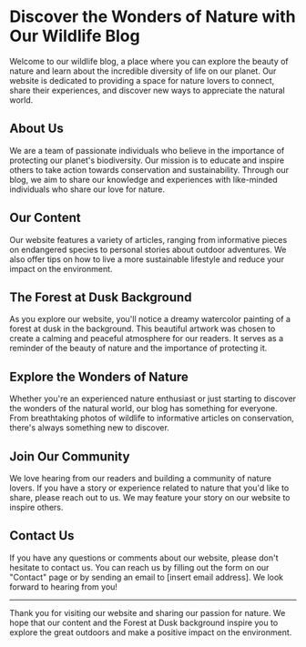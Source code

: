 <!--font:Cinzel-->

# Discover the Wonders of Nature with Our Wildlife Blog

Welcome to our wildlife blog, a place where you can explore the beauty of nature and learn about the incredible diversity of life on our planet. Our website is dedicated to providing a space for nature lovers to connect, share their experiences, and discover new ways to appreciate the natural world.

## About Us
We are a team of passionate individuals who believe in the importance of protecting our planet's biodiversity. Our mission is to educate and inspire others to take action towards conservation and sustainability. Through our blog, we aim to share our knowledge and experiences with like-minded individuals who share our love for nature.

## Our Content
Our website features a variety of articles, ranging from informative pieces on endangered species to personal stories about outdoor adventures. We also offer tips on how to live a more sustainable lifestyle and reduce your impact on the environment.

## The Forest at Dusk Background
As you explore our website, you'll notice a dreamy watercolor painting of a forest at dusk in the background. This beautiful artwork was chosen to create a calming and peaceful atmosphere for our readers. It serves as a reminder of the beauty of nature and the importance of protecting it.

## Explore the Wonders of Nature
Whether you're an experienced nature enthusiast or just starting to discover the wonders of the natural world, our blog has something for everyone. From breathtaking photos of wildlife to informative articles on conservation, there's always something new to discover.

## Join Our Community
We love hearing from our readers and building a community of nature lovers. If you have a story or experience related to nature that you'd like to share, please reach out to us. We may feature your story on our website to inspire others.

## Contact Us
If you have any questions or comments about our website, please don't hesitate to contact us. You can reach us by filling out the form on our "Contact" page or by sending an email to [insert email address]. We look forward to hearing from you!

---

Thank you for visiting our website and sharing our passion for nature. We hope that our content and the Forest at Dusk background inspire you to explore the great outdoors and make a positive impact on the environment.

<!--

Write me content for website with wallpaper which alt text is:

"A dreamy watercolor painting of a forest at dusk for a nature or wildlife blog"

The name/title of the page should not be 1:1 copy of the alt text but rather a real content of the website which is using this wallpaper.

- Use markdown format 
- Start with heading
- Heading should be short and concise
- The content should look like a real website 
- The website should not be about the wallpaper, wallpaper is just a related background
- Heading should be contain work "wallpaper" or "background"
- Include real sections like references, contact, user stories, etc. use things relevant to the page purpose.
- Feel free to use structure like headings, bullets, numbering, blockquotes, paragraphs, horizontal lines, etc.
- You can use formatting like bold or _italic_
- You can include UTF-8 emojis
- Links should be only #hash anchors (and you can refer to the document itself)
- Do not include images


---


# Forest at Dusk Wallpaper for Nature Lovers

Welcome to our nature and wildlife blog, where you can find inspiration and information about the natural world. Our website is designed to provide a space for like-minded individuals who appreciate the beauty of nature and want to learn more about it.

## About Us
We are a team of passionate nature enthusiasts who believe in the importance of preserving our planet's biodiversity. Through our blog, we aim to share our knowledge and experiences with others who share our love for the great outdoors.

## Our Content
Our website features a variety of articles, ranging from informative pieces on endangered species to personal stories about hiking and camping trips. We also offer tips on how to live a more sustainable lifestyle and reduce your impact on the environment.

## The Forest at Dusk Wallpaper
As you browse through our website, you'll notice a dreamy watercolor painting of a forest at dusk in the background. This wallpaper was chosen to create a calming and peaceful atmosphere for our readers. It serves as a reminder of the beauty of nature and the importance of protecting it.

## References
We strive to provide accurate and up-to-date information in all of our articles. To ensure the quality of our content, we rely on reputable sources such as scientific journals and government websites. You can find a list of our references at the end of each article.

## User Stories
We love hearing from our readers! If you have a personal story or experience related to nature that you'd like to share, please reach out to us. We may feature your story on our website to inspire others.

## Contact Us
If you have any questions or comments about our website, please don't hesitate to contact us. You can reach us by filling out the form on our "Contact" page or by sending an email to [insert email address]. We look forward to hearing from you!

---

Thank you for visiting our website and sharing our passion for nature. We hope that our content and the Forest at Dusk wallpaper inspire you to explore the great outdoors and make a positive impact on the environment.


---


Heading should not include word "wallpaper". The website should not be about the wallpaper itself, wallpaper is just a related background, rewrite whole content.


---


# Discover the Wonders of Nature with Our Wildlife Blog

Welcome to our wildlife blog, a place where you can explore the beauty of nature and learn about the incredible diversity of life on our planet. Our website is dedicated to providing a space for nature lovers to connect, share their experiences, and discover new ways to appreciate the natural world.

## About Us
We are a team of passionate individuals who believe in the importance of protecting our planet's biodiversity. Our mission is to educate and inspire others to take action towards conservation and sustainability. Through our blog, we aim to share our knowledge and experiences with like-minded individuals who share our love for nature.

## Our Content
Our website features a variety of articles, ranging from informative pieces on endangered species to personal stories about outdoor adventures. We also offer tips on how to live a more sustainable lifestyle and reduce your impact on the environment.

## The Forest at Dusk Background
As you explore our website, you'll notice a dreamy watercolor painting of a forest at dusk in the background. This beautiful artwork was chosen to create a calming and peaceful atmosphere for our readers. It serves as a reminder of the beauty of nature and the importance of protecting it.

## Explore the Wonders of Nature
Whether you're an experienced nature enthusiast or just starting to discover the wonders of the natural world, our blog has something for everyone. From breathtaking photos of wildlife to informative articles on conservation, there's always something new to discover.

## Join Our Community
We love hearing from our readers and building a community of nature lovers. If you have a story or experience related to nature that you'd like to share, please reach out to us. We may feature your story on our website to inspire others.

## Contact Us
If you have any questions or comments about our website, please don't hesitate to contact us. You can reach us by filling out the form on our "Contact" page or by sending an email to [insert email address]. We look forward to hearing from you!

---

Thank you for visiting our website and sharing our passion for nature. We hope that our content and the Forest at Dusk background inspire you to explore the great outdoors and make a positive impact on the environment.

-->
